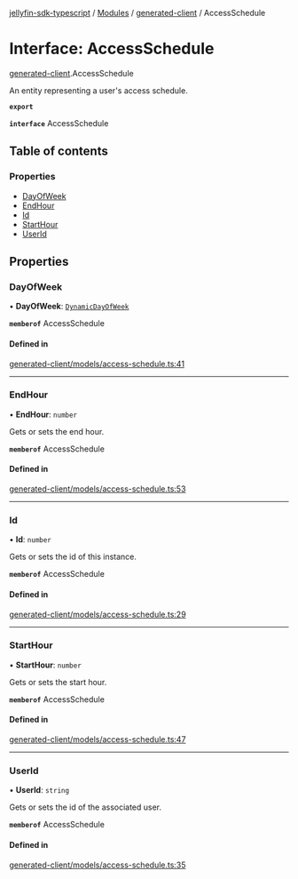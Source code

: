 [jellyfin-sdk-typescript](../README.md) / [Modules](../modules.md) / [generated-client](../modules/generated_client.md) / AccessSchedule

# Interface: AccessSchedule

[generated-client](../modules/generated_client.md).AccessSchedule

An entity representing a user\'s access schedule.

**`export`**

**`interface`** AccessSchedule

## Table of contents

### Properties

- [DayOfWeek](generated_client.AccessSchedule.md#dayofweek)
- [EndHour](generated_client.AccessSchedule.md#endhour)
- [Id](generated_client.AccessSchedule.md#id)
- [StartHour](generated_client.AccessSchedule.md#starthour)
- [UserId](generated_client.AccessSchedule.md#userid)

## Properties

### DayOfWeek

• **DayOfWeek**: [`DynamicDayOfWeek`](../enums/generated_client.DynamicDayOfWeek.md)

**`memberof`** AccessSchedule

#### Defined in

[generated-client/models/access-schedule.ts:41](https://github.com/thornbill/jellyfin-sdk-typescript/blob/c0c5b18/src/generated-client/models/access-schedule.ts#L41)

___

### EndHour

• **EndHour**: `number`

Gets or sets the end hour.

**`memberof`** AccessSchedule

#### Defined in

[generated-client/models/access-schedule.ts:53](https://github.com/thornbill/jellyfin-sdk-typescript/blob/c0c5b18/src/generated-client/models/access-schedule.ts#L53)

___

### Id

• **Id**: `number`

Gets or sets the id of this instance.

**`memberof`** AccessSchedule

#### Defined in

[generated-client/models/access-schedule.ts:29](https://github.com/thornbill/jellyfin-sdk-typescript/blob/c0c5b18/src/generated-client/models/access-schedule.ts#L29)

___

### StartHour

• **StartHour**: `number`

Gets or sets the start hour.

**`memberof`** AccessSchedule

#### Defined in

[generated-client/models/access-schedule.ts:47](https://github.com/thornbill/jellyfin-sdk-typescript/blob/c0c5b18/src/generated-client/models/access-schedule.ts#L47)

___

### UserId

• **UserId**: `string`

Gets or sets the id of the associated user.

**`memberof`** AccessSchedule

#### Defined in

[generated-client/models/access-schedule.ts:35](https://github.com/thornbill/jellyfin-sdk-typescript/blob/c0c5b18/src/generated-client/models/access-schedule.ts#L35)
